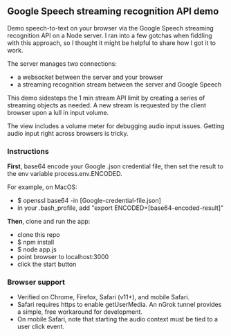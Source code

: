 ## Google Speech streaming recognition API demo

Demo speech-to-text on your browser via the Google Speech streaming recognition API on a Node server. I ran into a few gotchas when fiddling with this approach, so I thought it might be helpful to share how I got it to work.

The server manages two connections:
- a websocket between the server and your browser
- a streaming recognition stream between the server and Google Speech 

This demo sidesteps the 1 min stream API limit by creating a series of streaming objects as needed. A new stream is requested by the client browser upon a lull in input volume.

The view includes a volume meter for debugging audio input issues. Getting audio input right across browsers is tricky.

### Instructions

**First**, base64 encode your Google .json credential file, then set the result to the env variable process.env.ENCODED.

For example, on MacOS:

- $ openssl base64 -in [Google-credential-file.json]
- in your .bash_profile, add "export ENCODED=[base64-encoded-result]"

**Then**, clone and run the app:

- clone this repo
- $ npm install
- $ node app.js
- point browser to localhost:3000
- click the start button

### Browser support

- Verified on Chrome, Firefox, Safari (v11+), and mobile Safari.
- Safari requires https to enable getUserMedia. An nGrok tunnel provides a simple, free workaround for development.
- On mobile Safari, note that starting the audio context must be tied to a user click event.
